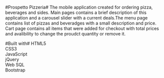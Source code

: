 #Prospetto Pizzeria#
The mobile application created for ordering pizza, beverages and sides. Main pages contains a brief description of this application and a carousel slider with a current deals.The menu page contains list of pizzas and beveradges with a small description and price. Cart page contains all items that were added for checkout with total prices and avalibility to change the proudct quantity or remove it.

#Built with#
HTML5<br />
CSS3<br />
JavaScript<br />
jQuery<br />
Web SQL<br />
Bootstrap<br />
